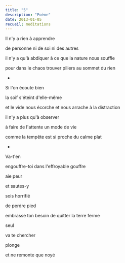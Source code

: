 ```yaml
---
title: "5"
description: "Poème"
date: 2013-01-05
recueil: meditations
---
```


Il n'y a rien à apprendre

de personne
ni de soi ni des autres

il n'y a qu'à abdiquer
à ce que la nature nous souffle

pour dans le chaos trouver piliers
au sommet du rien

*

Si l'on écoute bien

la soif s'éteint d'elle-même

et le vide nous écorche et nous arrache
à la distraction

il n'y a plus qu'à observer

à faire de l'attente
un mode de vie

comme la tempête est si proche
du calme plat

*

Va-t'en

engouffre-toi
dans l'effroyable
gouffre

aie peur

et sautes-y

sois horrifié

de perdre pied

embrasse
ton besoin
de quitter
la terre ferme

seul

va te chercher

plonge

et ne remonte
que noyé
